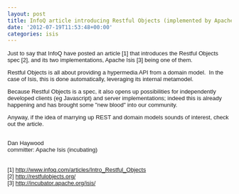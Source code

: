 ```yaml
---
layout: post
title: InfoQ article introducing Restful Objects (implemented by Apache Isis)
date: '2012-07-19T11:53:48+00:00'
categories: isis
---
```

<div style="font-family: arial; font-size: small; "> 
    <p>Just to say that InfoQ have posted an article [1] that introduces the Restful Objects spec [2],&nbsp;and its two implementations, Apache Isis [3] being one of them.</p> 
  </div> 
  <div style="font-family: arial; font-size: small; ">Restful Objects is all about providing a hypermedia API from a domain model. &nbsp;In the case of Isis, this is done automatically, leveraging its internal metamodel. &nbsp;</div> 
  <div style="font-family: arial; font-size: small; "> 
    <p>Because Restful Objects is a spec, it also opens up possibilities for independently developed clients (eg Javascript) and server implementations; indeed this is already happening and has brought some &quot;new blood&quot; into our community. &nbsp;</p> 
    <p>Anyway, if the idea of marrying up REST and domain models&nbsp;sounds of interest, check out the article.</p> 
  </div> 
  <div style="font-family: arial; font-size: small; "><br /></div> 
  <div style="font-family: arial; font-size: small; ">Dan Haywood<br />committer: Apache Isis (incubating)&nbsp;</div> 
  <div style="font-family: arial; font-size: small; "><br /></div> 
  <div style="font-family: arial; font-size: small; "><br /></div> 
  <div style="font-family: arial; font-size: small; ">[1]&nbsp;<a href="http://www.infoq.com/articles/Intro_Restful_Objects">http://www.infoq.com/articles/Intro_Restful_Objects</a></div> 
  <div style="font-family: arial; font-size: small; ">[2]&nbsp;<a href="http://restfulobjects.org/">http://restfulobjects.org/</a></div> 
  <div style="font-family: arial; font-size: small; ">[3]&nbsp;<a href="http://incubator.apache.org/isis/">http://incubator.apache.org/isis/</a></div>
